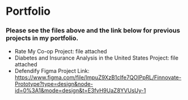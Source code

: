 # Portfolio

### Please see the files above and the link below for previous projects in my portfolio. 

- Rate My Co-op Project: file attached
- Diabetes and Insurance Analysis in the United States Project: file attached
- Defendify Figma Project Link: https://www.figma.com/file/lmpuZ9XzB1cIfe7QOlPpRL/Finnovate-Prototype?type=design&node-id=0%3A1&mode=design&t=E3fvH9UaZ8YVUsUy-1 
